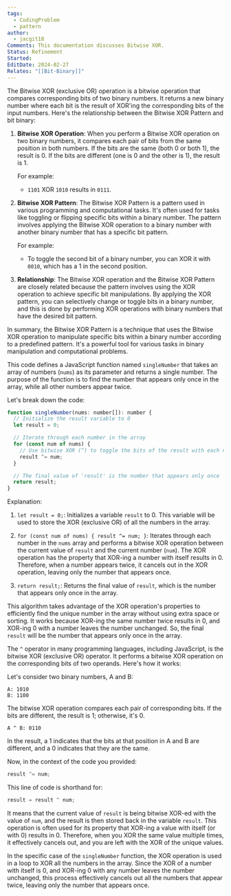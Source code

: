 ```yaml
---
tags:
  - CodingProblem
  - pattern
author:
  - jacgit18
Comments: This documentation discusses Bitwise XOR.
Status: Refinement
Started: 
EditDate: 2024-02-27
Relates: "[[Bit-Binary]]"
---
```

The Bitwise XOR (exclusive OR) operation is a bitwise operation that compares corresponding bits of two binary numbers. It returns a new binary number where each bit is the result of XOR'ing the corresponding bits of the input numbers. Here's the relationship between the Bitwise XOR Pattern and bit binary:

1. **Bitwise XOR Operation**: When you perform a Bitwise XOR operation on two binary numbers, it compares each pair of bits from the same position in both numbers. If the bits are the same (both 0 or both 1), the result is 0. If the bits are different (one is 0 and the other is 1), the result is 1. 

   For example:
   - `1101` XOR `1010` results in `0111`.

2. **Bitwise XOR Pattern**: The Bitwise XOR Pattern is a pattern used in various programming and computational tasks. It's often used for tasks like toggling or flipping specific bits within a binary number. The pattern involves applying the Bitwise XOR operation to a binary number with another binary number that has a specific bit pattern.

   For example:
   - To toggle the second bit of a binary number, you can XOR it with `0010`, which has a 1 in the second position.

3. **Relationship**: The Bitwise XOR operation and the Bitwise XOR Pattern are closely related because the pattern involves using the XOR operation to achieve specific bit manipulations. By applying the XOR pattern, you can selectively change or toggle bits in a binary number, and this is done by performing XOR operations with binary numbers that have the desired bit pattern.

In summary, the Bitwise XOR Pattern is a technique that uses the Bitwise XOR operation to manipulate specific bits within a binary number according to a predefined pattern. It's a powerful tool for various tasks in binary manipulation and computational problems.




This code defines a JavaScript function named `singleNumber` that takes an array of numbers (`nums`) as its parameter and returns a single number. The purpose of the function is to find the number that appears only once in the array, while all other numbers appear twice.

Let's break down the code:

```javascript
function singleNumber(nums: number[]): number {
  // Initialize the result variable to 0
  let result = 0;

  // Iterate through each number in the array
  for (const num of nums) {
    // Use bitwise XOR (^) to toggle the bits of the result with each number
    result ^= num;
  }

  // The final value of 'result' is the number that appears only once
  return result;
}
```

Explanation:

1. `let result = 0;`: Initializes a variable `result` to 0. This variable will be used to store the XOR (exclusive OR) of all the numbers in the array.

2. `for (const num of nums) { result ^= num; }`: Iterates through each number in the `nums` array and performs a bitwise XOR operation between the current value of `result` and the current number (`num`). The XOR operation has the property that XOR-ing a number with itself results in 0. Therefore, when a number appears twice, it cancels out in the XOR operation, leaving only the number that appears once.

3. `return result;`: Returns the final value of `result`, which is the number that appears only once in the array.

This algorithm takes advantage of the XOR operation's properties to efficiently find the unique number in the array without using extra space or sorting. It works because XOR-ing the same number twice results in 0, and XOR-ing 0 with a number leaves the number unchanged. So, the final `result` will be the number that appears only once in the array.




The `^` operator in many programming languages, including JavaScript, is the bitwise XOR (exclusive OR) operator. It performs a bitwise XOR operation on the corresponding bits of two operands. Here's how it works:

Let's consider two binary numbers, A and B:

```
A: 1010
B: 1100
```

The bitwise XOR operation compares each pair of corresponding bits. If the bits are different, the result is 1; otherwise, it's 0.

```
A ^ B: 0110
```

In the result, a 1 indicates that the bits at that position in A and B are different, and a 0 indicates that they are the same.

Now, in the context of the code you provided:

```javascript
result ^= num;
```

This line of code is shorthand for:

```javascript
result = result ^ num;
```

It means that the current value of `result` is being bitwise XOR-ed with the value of `num`, and the result is then stored back in the variable `result`. This operation is often used for its property that XOR-ing a value with itself (or with 0) results in 0. Therefore, when you XOR the same value multiple times, it effectively cancels out, and you are left with the XOR of the unique values.

In the specific case of the `singleNumber` function, the XOR operation is used in a loop to XOR all the numbers in the array. Since the XOR of a number with itself is 0, and XOR-ing 0 with any number leaves the number unchanged, this process effectively cancels out all the numbers that appear twice, leaving only the number that appears once.
